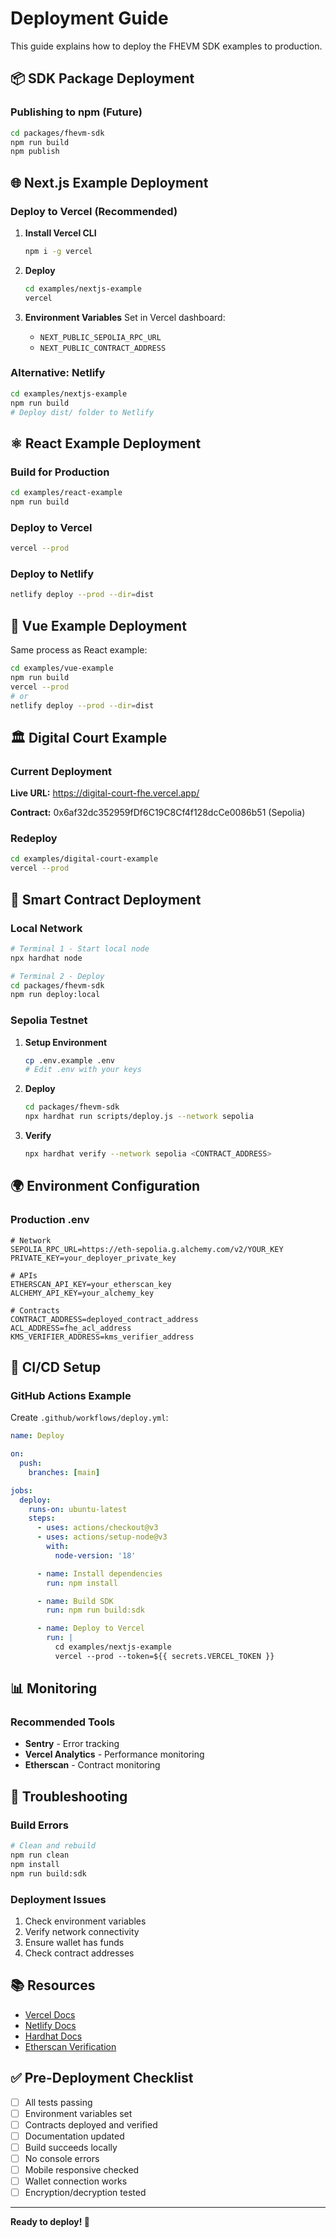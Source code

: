 # Deployment Guide

This guide explains how to deploy the FHEVM SDK examples to production.

## 📦 SDK Package Deployment

### Publishing to npm (Future)

```bash
cd packages/fhevm-sdk
npm run build
npm publish
```

## 🌐 Next.js Example Deployment

### Deploy to Vercel (Recommended)

1. **Install Vercel CLI**
   ```bash
   npm i -g vercel
   ```

2. **Deploy**
   ```bash
   cd examples/nextjs-example
   vercel
   ```

3. **Environment Variables**
   Set in Vercel dashboard:
   - `NEXT_PUBLIC_SEPOLIA_RPC_URL`
   - `NEXT_PUBLIC_CONTRACT_ADDRESS`

### Alternative: Netlify

```bash
cd examples/nextjs-example
npm run build
# Deploy dist/ folder to Netlify
```

## ⚛️ React Example Deployment

### Build for Production

```bash
cd examples/react-example
npm run build
```

### Deploy to Vercel

```bash
vercel --prod
```

### Deploy to Netlify

```bash
netlify deploy --prod --dir=dist
```

## 🎨 Vue Example Deployment

Same process as React example:

```bash
cd examples/vue-example
npm run build
vercel --prod
# or
netlify deploy --prod --dir=dist
```

## 🏛️ Digital Court Example

### Current Deployment

**Live URL:** https://digital-court-fhe.vercel.app/

**Contract:** 0x6af32dc352959fDf6C19C8Cf4f128dcCe0086b51 (Sepolia)

### Redeploy

```bash
cd examples/digital-court-example
vercel --prod
```

## 🔐 Smart Contract Deployment

### Local Network

```bash
# Terminal 1 - Start local node
npx hardhat node

# Terminal 2 - Deploy
cd packages/fhevm-sdk
npm run deploy:local
```

### Sepolia Testnet

1. **Setup Environment**
   ```bash
   cp .env.example .env
   # Edit .env with your keys
   ```

2. **Deploy**
   ```bash
   cd packages/fhevm-sdk
   npx hardhat run scripts/deploy.js --network sepolia
   ```

3. **Verify**
   ```bash
   npx hardhat verify --network sepolia <CONTRACT_ADDRESS>
   ```

## 🌍 Environment Configuration

### Production .env

```env
# Network
SEPOLIA_RPC_URL=https://eth-sepolia.g.alchemy.com/v2/YOUR_KEY
PRIVATE_KEY=your_deployer_private_key

# APIs
ETHERSCAN_API_KEY=your_etherscan_key
ALCHEMY_API_KEY=your_alchemy_key

# Contracts
CONTRACT_ADDRESS=deployed_contract_address
ACL_ADDRESS=fhe_acl_address
KMS_VERIFIER_ADDRESS=kms_verifier_address
```

## 🔄 CI/CD Setup

### GitHub Actions Example

Create `.github/workflows/deploy.yml`:

```yaml
name: Deploy

on:
  push:
    branches: [main]

jobs:
  deploy:
    runs-on: ubuntu-latest
    steps:
      - uses: actions/checkout@v3
      - uses: actions/setup-node@v3
        with:
          node-version: '18'

      - name: Install dependencies
        run: npm install

      - name: Build SDK
        run: npm run build:sdk

      - name: Deploy to Vercel
        run: |
          cd examples/nextjs-example
          vercel --prod --token=${{ secrets.VERCEL_TOKEN }}
```

## 📊 Monitoring

### Recommended Tools

- **Sentry** - Error tracking
- **Vercel Analytics** - Performance monitoring
- **Etherscan** - Contract monitoring

## 🔧 Troubleshooting

### Build Errors

```bash
# Clean and rebuild
npm run clean
npm install
npm run build:sdk
```

### Deployment Issues

1. Check environment variables
2. Verify network connectivity
3. Ensure wallet has funds
4. Check contract addresses

## 📚 Resources

- [Vercel Docs](https://vercel.com/docs)
- [Netlify Docs](https://docs.netlify.com)
- [Hardhat Docs](https://hardhat.org/docs)
- [Etherscan Verification](https://docs.etherscan.io/tutorials/verifying-contracts-programmatically)

## ✅ Pre-Deployment Checklist

- [ ] All tests passing
- [ ] Environment variables set
- [ ] Contracts deployed and verified
- [ ] Documentation updated
- [ ] Build succeeds locally
- [ ] No console errors
- [ ] Mobile responsive checked
- [ ] Wallet connection works
- [ ] Encryption/decryption tested

---

**Ready to deploy! 🚀**
